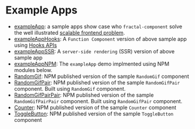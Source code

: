 # Example Apps
- [exampleApp](exampleApp): a sample apps show case who `fractal-component` solve the well illustrated [scalable frontend problem](https://github.com/slorber/scalable-frontend-with-elm-or-redux). 
- [exampleAppHooks](exampleAppHooks): A `Function Component` version of above sample app using [Hooks APIs](https://reactjs.org/docs/hooks-custom.html)
- [exampleAppSSR](exampleAppSSR): A `server-side rendering` (SSR) version of above sample app
- [exampleAppNPM](exampleAppNPM): The `exampleApp` demo implmented using NPM modules below.
- [RandomGif](RandomGif): NPM published version of the sample `RandomGif` component
- [RandomGifPair](RandomGifPair): NPM published version of the sample `RandomGifPair` component. Built using `RandomGif` component.
- [RandomGifPairPair](RandomGifPairPair): NPM published version of the sample `RandomGifPairPair` component. Built using `RandomGifPair` component.
- [Counter](Counter): NPM published version of the sample `Counter` component
- [ToggleButton](ToggleButton): NPM published version of the sample `ToggleButton` component